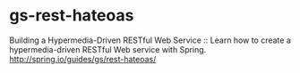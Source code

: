 # gs-rest-hateoas
Building a Hypermedia-Driven RESTful Web Service :: Learn how to create a hypermedia-driven RESTful Web service with Spring. http://spring.io/guides/gs/rest-hateoas/
